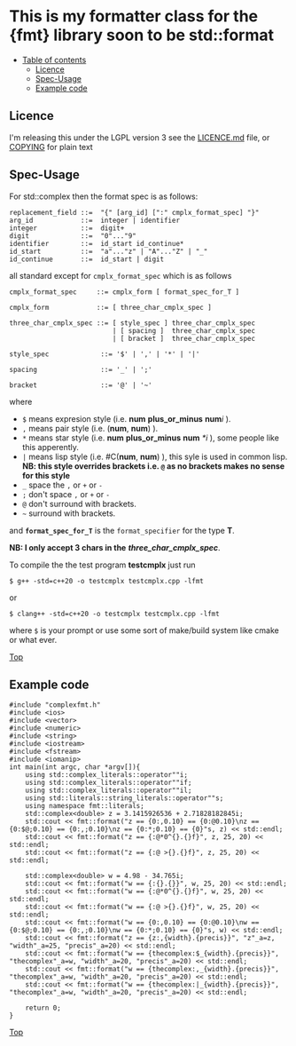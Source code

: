 This is my formatter class for the {fmt} library soon to be std::format
=======================================================================

- [Table of contents](#readme)
  * [Licence](#licence)
  * [Spec-Usage](#spec-usage)
  * [Example code](#example-code)



## Licence

I'm releasing this under the LGPL version 3 see the [LICENCE.md](LICENCE.md)  file, or [COPYING](COPYING) for plain text

## Spec-Usage 

For std::complex<T> then the format spec is as follows: 
```
replacement_field ::=  "{" [arg_id] [":" cmplx_format_spec] "}"
arg_id            ::=  integer | identifier
integer           ::=  digit+
digit             ::=  "0"..."9"
identifier        ::=  id_start id_continue*
id_start          ::=  "a"..."z" | "A"..."Z" | "_"
id_continue       ::=  id_start | digit
```

all standard except for `cmplx_format_spec` which is as follows

```
cmplx_format_spec     ::= cmplx_form [ format_spec_for_T ]

cmplx_form            ::= [ three_char_cmplx_spec ]

three_char_cmplx_spec ::= [ style_spec ] three_char_cmplx_spec
                          | [ spacing ]  three_char_cmplx_spec
                          | [ bracket ]  three_char_cmplx_spec

style_spec             ::= '$' | ',' | '*' | '|'

spacing                ::= '_' | ';'

bracket                ::= '@' | '~'
```

where 

  - `$` means expresion style (i.e. **num** **plus_or_minus** **num**_i_ ).
  - `,` means pair style      (i.e. (**num**, **num**) ).
  - `*` means star style      (i.e. **num** **plus_or_minus** **num** _*i_ ), some people like this apperently.
  - `|` means lisp style      (i.e. #C(**num**, **num**) ), this syle is used in common lisp. **NB: this style overrides brackets i.e. `@` as no brackets makes no sense for this style**
  - `_` space the `,` or `+` or `-`
  - `;` don't space `,` or `+` or `-`
  - `@` don't surround with brackets. 
  - `~` surround with brackets.

and **`format_spec_for_T`** is the `format_specifier` for the type **T**.

**NB: I only accept 3 chars in the** _**three_char_cmplx_spec**_.

To compile the the test program **testcmplx** just run 

```
$ g++ -std=c++20 -o testcmplx testcmplx.cpp -lfmt
```

or
```
$ clang++ -std=c++20 -o testcmplx testcmplx.cpp -lfmt
```
where `$` is your prompt or use some sort of make/build system like cmake or what ever.

[Top](#readme)

## Example code

```
#include "complexfmt.h"
#include <ios>
#include <vector>
#include <numeric>
#include <string>
#include <iostream>
#include <fstream>
#include <iomanip>
int main(int argc, char *argv[]){
    using std::complex_literals::operator""i;
    using std::complex_literals::operator""if;
    using std::complex_literals::operator""il;
    using std::literals::string_literals::operator""s;
    using namespace fmt::literals;
    std::complex<double> z = 3.1415926536 + 2.71828182845i;
    std::cout << fmt::format("z == {0:,0.10} == {0:@0.10}\nz == {0:$@;0.10} == {0:,;0.10}\nz == {0:*;0.10} == {0}"s, z) << std::endl;
    std::cout << fmt::format("z == {:@*0^{}.{}f}", z, 25, 20) << std::endl;
    std::cout << fmt::format("z == {:@ >{}.{}f}", z, 25, 20) << std::endl;
    
    std::complex<double> w = 4.98 - 34.765i;
    std::cout << fmt::format("w == {:{}.{}}", w, 25, 20) << std::endl;
    std::cout << fmt::format("w == {:@*0^{}.{}f}", w, 25, 20) << std::endl;
    std::cout << fmt::format("w == {:@ >{}.{}f}", w, 25, 20) << std::endl;
    std::cout << fmt::format("w == {0:,0.10} == {0:@0.10}\nw == {0:$@;0.10} == {0:,;0.10}\nw == {0:*;0.10} == {0}"s, w) << std::endl;
    std::cout << fmt::format("z == {z:,{width}.{precis}}", "z"_a=z, "width"_a=25, "precis"_a=20) << std::endl;
    std::cout << fmt::format("w == {thecomplex:$_{width}.{precis}}", "thecomplex"_a=w, "width"_a=20, "precis"_a=20) << std::endl;
    std::cout << fmt::format("w == {thecomplex:,_{width}.{precis}}", "thecomplex"_a=w, "width"_a=20, "precis"_a=20) << std::endl;
    std::cout << fmt::format("w == {thecomplex:|_{width}.{precis}}", "thecomplex"_a=w, "width"_a=20, "precis"_a=20) << std::endl;

    return 0;
}
```

[Top](#readme)
